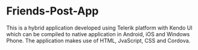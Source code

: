 # Friends-Post-App
This is a hybrid application developed using Telerik platform with Kendo UI which can be compiled to native application in Android, iOS and Windows Phone. The application makes use of HTML, JvaScript, CSS and Cordova.
